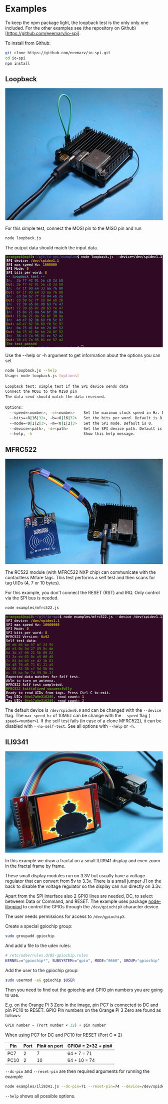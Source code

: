 # Examples

To keep the npm package light, the loopback test is the only only one included. For the other examples see (the repository on Github)[https://github.com/eeemarv/io-spi].

To install from Github:

```bash
git clone https://github.com/eeemarv/io-spi.git
cd io-spi
npm install
```

## Loopback

![Loopback test on a Orange Pi 3 Zero](https://raw.githubusercontent.com/eeemarv/io-spi/main/images/opiz3_loopback.webp)

For this simple test, connect the MOSI pin to the
MISO pin and run

```bash
node loopback.js
```

The output data should match the input data.

![Loopback Test Terminal](https://raw.githubusercontent.com/eeemarv/io-spi/main/images/loopback.png)

Use the --help or -h argument to get information about the
options you can set

```bash
node loopback.js --help
Usage: node loopback.js [options]

Loopback test: simple test if the SPI device sends data
Connect the MOSI to the MISO pin
The data send should match the data received.

Options:
  --speed=<number>, -s=<number>    Set the maximum clock speed in Hz. Default is 1_000_000 (1MHz).
  --bits=<8|16|32>, -b=<8|16|32>   Set the bits per word. Default is 8.
  --mode=<0|1|2|3>, -m=<0|1|2|3>   Set the SPI mode. Default is 0.
  --device=<path>, -d=<path>       Set the SPI device path. Default is /dev/spidev0.0.
  --help, -h                       Show this help message.
```

## MFRC522

![MFRC522 test on a Orange Pi 3 Zero](https://raw.githubusercontent.com/eeemarv/io-spi/main/images/opiz3_rc522.webp)

The RC522 module (with MFRC522 NXP chip) can
communicate with the contactless Mifare tags.
This test performs a self test and then scans for
tag UIDs (4, 7 or 10 bytes).

For this example, you don't connect the RESET (RST) and IRQ. Only control via the SPI bus is needed.

```bash
node examples/mfrc522.js
```

![MFRC522 Test Terminal](https://raw.githubusercontent.com/eeemarv/io-spi/main/images/mfrc522.png)


The default device is `/dev/spidev0.0` and can be changed
with the `--device` flag. The `max_speed_hz` of 10Mhz can be change with the `--speed` flag (`--speed=<number>`). If the
self test fails (in case of a clone MFRC522), it can be
disabled with `--no-self-test`. See all options with `--help` or `-h`.


## ILI9341

![Loopback test on a Orange Pi 3 Zero](https://raw.githubusercontent.com/eeemarv/io-spi/main/images/opiz3_ili9341.webp)

In this example we draw a fractal on a small ILI3941
display and even zoom in the fractal frame by frame.

These small display modules run on 3.3V but usually
have a voltage regulator that can convert from 5v to 3.3v.
There is a small jumper J1 on the back to disable the
voltage regulator so the display can run directly on 3.3v.

Apart from the SPI interface also 2 GPIO lines are needed, DC, to select betweem Data or Command, and RESET.
The example uses package [node-libgpiod](https://www.npmjs.com/package/node-libgpiod) to control the GPIOs through the
`/dev/gpiochipX` character device.

The user needs permissions for access to `/dev/gpiochipX`.

Create a special gpiochip group:

```bash
sudo groupadd gpiochip
```

And add a file to the udev rules:

```bash
# /etc/udev/rules.d/85-gpiochip.rules
KERNEL=="gpiochip*", SUBSYSTEM=="gpio", MODE="0660", GROUP="gpiochip"
```

Add the user to the gpiochip group:

```bash
sudo usermod -aG gpiochip $USER
```
Then you need to find out the gpiochip and  GPIO pin numbers you are going to use.

E.g. on the Orange Pi 3 Zero in the image, pin PC7 is connected to DC and pin PC10 to RESET.
GPIO Pin numbers on the Orange Pi 3 Zero are found as follows:

```typescript
GPIO number = (Port number × 32) + pin number
```

When using PC7 for DC and PC10 for RESET (Port C = 2)

| Pin  | Port | Pin# on port | GPIO# = 2\*32 + pin# |
| ---- | ---- | ------------ | -------------------- |
| PC7  | 2    | 7            | 64 + 7 = 71          |
| PC10 | 2    | 10           | 64 + 10 = 74         |

`--dc-pin` and `--reset-pin` are then required arguments for running the example

```bash
node examples/ili9341.js --dc-pin=71 --reset-pin=74 --device=/dev/spidev1.1 --frames=24
```

`--help` shows all possible options.
